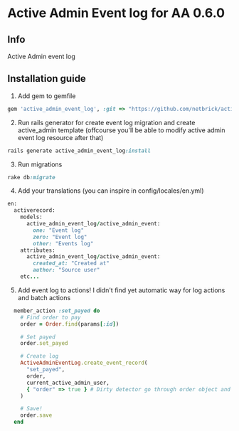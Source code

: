 # Active Admin Event log for AA 0.6.0

## Info
Active Admin event log

## Installation guide

1. Add gem to gemfile

  ```ruby
  gem 'active_admin_event_log', :git => "https://github.com/netbrick/active_admin_event_log.git"
  ```

2. Run rails generator for create event log migration and create active_admin template (offcourse you'll be able to modify active admin event log resource after that)

  ```ruby
  rails generate active_admin_event_log:install
  ```

3. Run migrations

  ```ruby
  rake db:migrate
  ```

4. Add your translations (you can inspire in config/locales/en.yml)

  ```ruby
  en:
    activerecord:
      models:
        active_admin_event_log/active_admin_event:
          one: "Event log"
          zero: "Event log"
          other: "Events log"
      attributes:
        active_admin_event_log/active_admin_event:
          created_at: "Created at"
          author: "Source user"
      etc...
  ```

5. Add event log to actions! I didn't find yet automatic way for log actions
and batch actions

  ```ruby
    member_action :set_payed do
      # Find order to pay
      order = Order.find(params[:id])

      # Set payed
      order.set_payed

      # Create log
      ActiveAdminEventLog.create_event_record(
        "set_payed",
        order,
        current_active_admin_user,
        { "order" => true } # Dirty detector go through order object and looking for changes
      )

      # Save!
      order.save
    end
  ```
